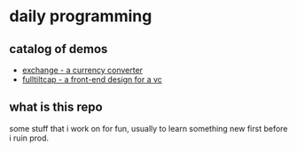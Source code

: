 # daily programming

## catalog of demos
- [exchange - a currency converter](http://woat.github.com/daily/exchange/index.html)
- [fulltiltcap - a front-end design for a vc](http://woat.github.com/daily/fulltiltcap/index.html)

## what is this repo
some stuff that i work on for fun, usually to learn something new first before i ruin prod.
